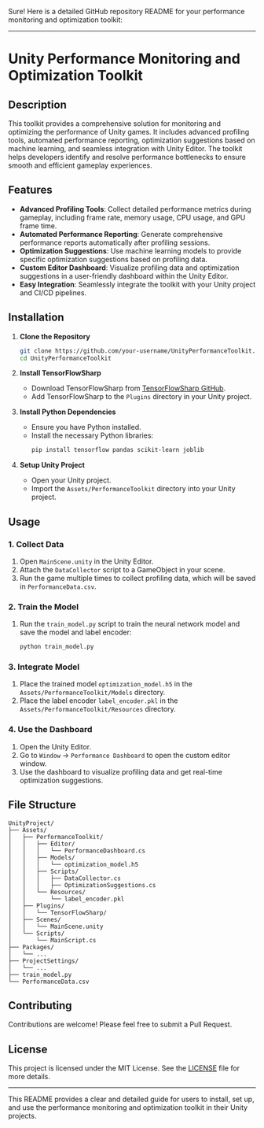 Sure! Here is a detailed GitHub repository README for your performance monitoring and optimization toolkit:

---

# Unity Performance Monitoring and Optimization Toolkit

## Description

This toolkit provides a comprehensive solution for monitoring and optimizing the performance of Unity games. It includes advanced profiling tools, automated performance reporting, optimization suggestions based on machine learning, and seamless integration with Unity Editor. The toolkit helps developers identify and resolve performance bottlenecks to ensure smooth and efficient gameplay experiences.

## Features

- **Advanced Profiling Tools**: Collect detailed performance metrics during gameplay, including frame rate, memory usage, CPU usage, and GPU frame time.
- **Automated Performance Reporting**: Generate comprehensive performance reports automatically after profiling sessions.
- **Optimization Suggestions**: Use machine learning models to provide specific optimization suggestions based on profiling data.
- **Custom Editor Dashboard**: Visualize profiling data and optimization suggestions in a user-friendly dashboard within the Unity Editor.
- **Easy Integration**: Seamlessly integrate the toolkit with your Unity project and CI/CD pipelines.

## Installation

1. **Clone the Repository**
   ```sh
   git clone https://github.com/your-username/UnityPerformanceToolkit.git
   cd UnityPerformanceToolkit
   ```

2. **Install TensorFlowSharp**
   - Download TensorFlowSharp from [TensorFlowSharp GitHub](https://github.com/SciSharp/TensorFlow.NET).
   - Add TensorFlowSharp to the `Plugins` directory in your Unity project.

3. **Install Python Dependencies**
   - Ensure you have Python installed.
   - Install the necessary Python libraries:
     ```sh
     pip install tensorflow pandas scikit-learn joblib
     ```

4. **Setup Unity Project**
   - Open your Unity project.
   - Import the `Assets/PerformanceToolkit` directory into your Unity project.

## Usage

### 1. Collect Data

1. Open `MainScene.unity` in the Unity Editor.
2. Attach the `DataCollector` script to a GameObject in your scene.
3. Run the game multiple times to collect profiling data, which will be saved in `PerformanceData.csv`.

### 2. Train the Model

1. Run the `train_model.py` script to train the neural network model and save the model and label encoder:
   ```sh
   python train_model.py
   ```

### 3. Integrate Model

1. Place the trained model `optimization_model.h5` in the `Assets/PerformanceToolkit/Models` directory.
2. Place the label encoder `label_encoder.pkl` in the `Assets/PerformanceToolkit/Resources` directory.

### 4. Use the Dashboard

1. Open the Unity Editor.
2. Go to `Window` -> `Performance Dashboard` to open the custom editor window.
3. Use the dashboard to visualize profiling data and get real-time optimization suggestions.

## File Structure

```
UnityProject/
├── Assets/
│   ├── PerformanceToolkit/
│   │   ├── Editor/
│   │   │   └── PerformanceDashboard.cs
│   │   ├── Models/
│   │   │   └── optimization_model.h5
│   │   ├── Scripts/
│   │   │   ├── DataCollector.cs
│   │   │   ├── OptimizationSuggestions.cs
│   │   └── Resources/
│   │       └── label_encoder.pkl
│   ├── Plugins/
│   │   └── TensorFlowSharp/
│   ├── Scenes/
│   │   └── MainScene.unity
│   └── Scripts/
│       └── MainScript.cs
├── Packages/
│   └── ...
├── ProjectSettings/
│   └── ...
├── train_model.py
└── PerformanceData.csv
```

## Contributing

Contributions are welcome! Please feel free to submit a Pull Request.

## License

This project is licensed under the MIT License. See the [LICENSE](LICENSE) file for more details.

---

This README provides a clear and detailed guide for users to install, set up, and use the performance monitoring and optimization toolkit in their Unity projects.
